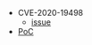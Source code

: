 
- CVE-2020-19498
    - [issue](https://github.com/strukturag/libheif/issues/139)
- [PoC](https://github.com/strongcourage/PoCs/blob/master/libheif_fd0c01d/PoC_fpe_box.cc:62)
